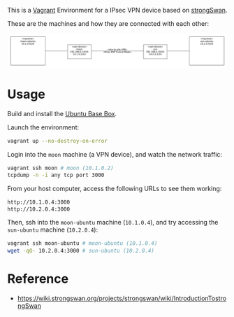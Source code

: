 This is a [Vagrant](https://www.vagrantup.com/) Environment for a IPsec VPN device based on [strongSwan](https://strongswan.org).

These are the machines and how they are connected with each other:

<img src="diagram.png">


# Usage

Build and install the [Ubuntu Base Box](https://github.com/rgl/ubuntu-vagrant).

Launch the environment:

```bash
vagrant up --no-destroy-on-error
```

Login into the `moon` machine (a VPN device), and watch the network traffic:

```bash
vagrant ssh moon # moon (10.1.0.2)
tcpdump -n -i any tcp port 3000
```

From your host computer, access the following URLs to see them working:

    http://10.1.0.4:3000
    http://10.2.0.4:3000

Then, ssh into the `moon-ubuntu` machine (`10.1.0.4`), and try accessing
the `sun-ubuntu` machine (`10.2.0.4`):

```bash
vagrant ssh moon-ubuntu # moon-ubuntu (10.1.0.4)
wget -qO- 10.2.0.4:3000 # sun-ubuntu (10.2.0.4)
```


# Reference

* https://wiki.strongswan.org/projects/strongswan/wiki/IntroductionTostrongSwan
